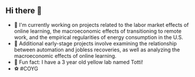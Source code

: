 ## Hi there 👋

- 🔭 I'm currently working on projects related to the labor market effects of online learning, the macroeconomic effects of transitioning to remote work, and the empirical regularities of energy consumption in the U.S.
- 🌱 Additional early-stage projects involve examining the relationship between automation and jobless recoveries, as well as analyzing the macroeconomic effects of online learning.
- 🐶 Fun fact: I have a 3 year old yellow lab named Totti! 
- ⚽️ #COYG
